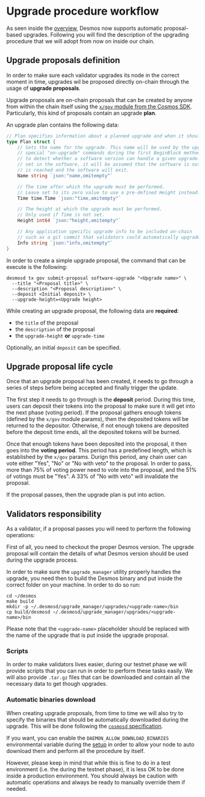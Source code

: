 # Upgrade procedure workflow
As seen inside the [overview](./overview.md), Desmos now supports automatic proposal-based upgrades. Following you will find the description of the upgrading procedure that we will adopt from now on inside our chain. 

## Upgrade proposals definition
In order to make sure each validator upgrades its node in the correct moment in time, upgrades wil be proposed directly on-chain through the usage of **upgrade proposals**.

Upgrade proposals are on-chain proposals that can be created by anyone from within the chain itself using the [`x/gov` module from the Cosmos SDK](https://github.com/cosmos/cosmos-sdk/tree/master/x/gov/spec). Particularly, this kind of proposals contain an upgrade **plan**.

An upgrade plan contains the following data: 

```go
// Plan specifies information about a planned upgrade and when it should occur
type Plan struct {
	// Sets the name for the upgrade. This name will be used by the upgraded version of the software to apply any
	// special "on-upgrade" commands during the first BeginBlock method after the upgrade is applied. It is also used
	// to detect whether a software version can handle a given upgrade. If no upgrade handler with this name has been
	// set in the software, it will be assumed that the software is out-of-date when the upgrade Time or Height
	// is reached and the software will exit.
	Name string `json:"name,omitempty"`

	// The time after which the upgrade must be performed.
	// Leave set to its zero value to use a pre-defined Height instead.
	Time time.Time `json:"time,omitempty"`

	// The height at which the upgrade must be performed.
	// Only used if Time is not set.
	Height int64 `json:"height,omitempty"`

	// Any application specific upgrade info to be included on-chain
	// such as a git commit that validators could automatically upgrade to
	Info string `json:"info,omitempty"`
}
```

In order to create a simple upgrade proposal, the command that can be execute is the following: 

```shell
desmosd tx gov submit-proposal software-upgrade "<Upgrade name>" \
  --title "<Proposal title>" \
  --description "<Proposal description>" \
  --deposit <Initial deposit> \
  --upgrade-height=<Upgrade height>
```

While creating an upgrade proposal, the following data are **required**: 

- the `title` of the proposal
- the `description` of the proposal
- the `upgrade-height` **or** `upgrade-time`

Optionally, an initial `deposit` can be specified. 

## Upgrade proposal life cycle
Once that an upgrade proposal has been created, it needs to go through a series of steps before being accepted and finally trigger the update. 

The first step it needs to go through is the **deposit** period. During this time, users can deposit their tokens into the proposal to make sure it will get into the next phase (voting period). If the proposal gathers enough tokens (defined by the `x/gov` module params), then the deposited tokens will be returned to the depositor. Otherwise, if not enough tokens are deposited before the deposit time ends, all the deposited tokens will be burned.  

Once that enough tokens have been deposited into the proposal, it then goes into the **voting period**.  This period has a predefined length, which is established by the `x/gov` params. Durign this period, any chain user can vote either "Yes", "No" or "No with veto" to the proposal. In order to pass, more than 75% of voting power need to vote into the proposal, and the 51% of votings must be "Yes". A 33% of "No with veto" will invalidate the proposal. 

If the proposal passes, then the upgrade plan is put into action. 
 
## Validators responsibility
As a validator, if a proposal passes you will need to perform the following operations: 

First of all, you need to checkout the proper Desmos version. The upgrade proposal will contain the details of what Desmos version should be used during the upgrade process. 
   
In order to make sure the `upgrade_manager` utility properly handles the upgrade, you need then to build the Desmos binary and put inside the correct folder on your machine. In order to do so run:
  
```shell
cd ~/desmos
make build
mkdir -p ~/.desmosd/upgrade_manager/upgrades/<upgrade-name>/bin
cp build/desmosd ~/.desmosd/upgrade_manager/upgrades/<upgrade-name>/bin
``` 

Please note that the `<upgrade-name>` placeholder should be replaced with the name of the upgrade that is put inside the upgrade proposal. 

### Scripts
In order to make validators lives easier, during our testnet phase we will provide scripts that you can run in order to perform these tasks easily. We will also provide `.tar.gz` files that can be downloaded and contain all the necessary data to get though upgrades.

### Automatic binaries download
When creating upgrade proposals, from time to time we will also try to specify the binaries that should be automatically downloaded during the upgrade. This will be done following the [`cosmosd` specification](https://github.com/regen-network/cosmosd#auto-download). 

If you want, you can enable the `DAEMON_ALLOW_DOWNLOAD_BINARIES` environmental variable during the [setup](./setup.md) in order to allow your node to auto download them and perform all the procedure by itself. 

However, please keep in mind that while this is fine to do in a test environment (i.e. the during the testnet phase), it is less OK to be done inside a production environment. You should always be caution with automatic operations and always be ready to manually override them if needed.
